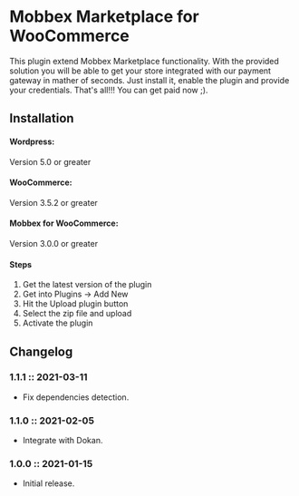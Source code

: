 # Mobbex Marketplace for WooCommerce

This plugin extend Mobbex Marketplace functionality. With the provided solution you will be able to get your store integrated with our payment gateway in mather of seconds. Just install it, enable the plugin and provide your credentials. That's all!!! You can get paid now ;).

## Installation

#### Wordpress:

Version 5.0 or greater

#### WooCommerce:

Version 3.5.2 or greater

#### Mobbex for WooCommerce:

Version 3.0.0 or greater

#### Steps

1) Get the latest version of the plugin
2) Get into Plugins -> Add New
3) Hit the Upload plugin button
4) Select the zip file and upload
5) Activate the plugin

## Changelog

### 1.1.1 :: 2021-03-11
- Fix dependencies detection.

### 1.1.0 :: 2021-02-05
- Integrate with Dokan.

### 1.0.0 :: 2021-01-15
- Initial release.
